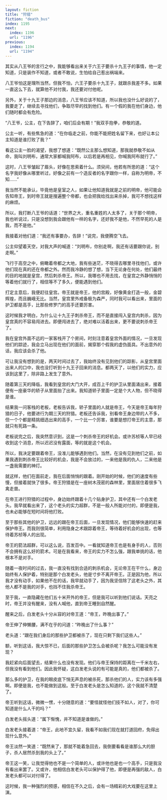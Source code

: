 ```yaml
---
layout: fiction
title: "狩猎"
fiction: "death_bus"
index: 1195
next:
  index: 1196
  url: "1196"
previous:
  index: 1194
  url: "1194"
---
```

其实从八王爷的言行之中，我能够看出来关于六王子要杀十九王子的事情，他一定知道，只是装作不知道，或者不敢说，生怕给自己惹出祸端来。

八王爷怕这是理所当然，但我不怕，六王子要杀十九王子，就跟杀我差不多。如果一直这么下去，就算他不对付我，我还要对付他呢。

另外，关于十九王子那边的消息，八王爷应该不知道，所以我也没什么好说的了，我要走了，继续去寻找他们，争取尽早的找到他们。有一个假的我在他们身边，他们随时都会有危险。

“八王爷，公主，在下告辞了，咱们后会有期！”我双手抱拳，恭敬的道。

公主一听，有些焦急的道：“在你临走之前，你能不能把姓名留下来，也好让本公主知道是谁打败了我？”

看这公主一脸的渴望，我想了想道：“既然公主那么想知道，那我就恭敬不如从命，我叫刘明布，通常大家都喊我阿布，以后若是再相见，你喊我阿布就行了。”

这时，八王爷皱起了眉头，好像在思索着什么。须臾间，他若有所思的道：“这个名字我好像从哪里听过，好像之前有一个造反者的名字跟你一样，自称为明帝，不知……”

我当然不能承认，毕竟他是皇室之人，如果让他知道我就是之前的明帝，他可能会告知帝王，到时帝王就是搜遍整个帝都，也会把我给找出来杀掉，我可不想找这样的麻烦。

所以，我打断八王爷的话道：“世界之大，重名重姓的人太多了，关于那个明帝，我也听说过，只是没想到我会跟他有一样的名字，还好我不是他，不然早死的人是我，而不是他。”

我接着对他们道：“我还有事要办，告辞！”说完，我便腾空飞去。

公主仰望着天空，对我大声的喊道：“刘明布，你别走啊，我还有话要跟你说，别走啊。”

飞行于高空之中，俯瞰着帝都之大地，我有些迷茫，不晓得去哪里寻找他们，或许他们现在真的还在帝都之外。然而我冷静的想了想，当下无论身在何处，他们最终的目的地就是皇宫，然后刺杀帝王。所以，我哪也不用去找，在皇宫之外静悄悄的等着他们就行了，相信等不了多久，便能遇到他们。

打定主意后，我便赶往皇宫。帝王就是帝王，他的宫殿，好像黄金打造一般，金碧辉煌，而且巍峨无比。当然，皇宫里外戒备极为森严，同时我可以看出来，里面的护卫都是高手，比那些修罗门的高手还要厉害。

这时候我才明白，为什么让十九王子刺杀帝王，而不是直接闯入皇宫内刺杀，因为皇宫真的不容易闯进去。即便闯进去了，绝对难以活着出来，更不要说刺杀帝王了。

我在皇宫外面不远的一家客栈开了个房间，时刻注意着皇宫外面的情况，一旦发现他们的踪迹，我会立马出现在他们的面前，揭穿那个假我的虚伪面具。不出意外的话，我应该会杀了他。

可让我没有想到的是，两天时间过去了，我始终没有见到他们的踪影，从皇宫里面出来人的口中，我也没打听到十九王子回来的消息。都两天了，以他们的实力，应该到这里了，除非路上发生了意外。

随着第三天的降临，我看到皇宫的大门大开，成百上千的护卫从里面涌出来，接着便有一座豪华的轿子从里面抬了出来。我知道轿子里面一定是个大人物，但不晓得是谁。

结果我一问客栈的老板，老板告诉我，轿子里面的人就是帝王，今天是帝王每年狩猎的日子，他要进行为期三天的狩猎。老板还告诉我，别看帝王身边带的人不多，但一个个都是精挑细选出来的高手，一个比一个厉害，谁要是想打帝王的主意，那就只有死路一条。

老板说完之后，我突然意识到，这是一个刺杀帝王的好机会。或许苏桢等人早已经收到这个消息，所以迟迟没有露面，等的就是这个机会。

所以，我决定要跟着帝王，没准儿能够遇到他们。当然，在没有见到他们之前，如果我遇到刺杀帝王比较好的机会，我是不会放过的，一来他是我的仇人，二来他是一盏我需要的神灯。

就这样，他们在面前走，我在后面悄悄的跟着。刚开始的时候，他们的速度有些慢，但接着就快了很多。帝王狩猎是在一座树木茂密的森林里，里面居住着很多飞禽走兽。

在帝王进行狩猎的过程中，身边始终跟着十几个贴身护卫，其中还有一个白发老头。我早就看出来了，这个老头的实力超群，不是一般人所能对付的，即便是我，也未必能够在短时间将他打败。

至于那些其他的护卫，远远的跟在帝王后面，一旦发现情况，他们能够快速的赶来保护帝王。而我则很简单，利用隐身之术跟踪着帝王，等待着好机会的出现，也等待着苏桢等人的出现。

帝王的箭法超群，可以这么说，百发百中。一看就知道帝王也是有身手的人，否则不会拥有这么好的箭术。可是在我看来，帝王的实力不怎么强，跟我单挑的话，他根本不是对手。

随着一夜时间的过去，我一直没有找到合适的刺杀机会，无论帝王在干什么，身边始终有人保护着，特别是那个白发老头，他是寸步不离开帝王。正是因为他，所以我才没有动手，如果他不在的话，我早就动手了，因为我坚信除了这老头之外，其他人都不是我的对手，也挡不住我杀帝王。

至于我，一直隐藏在他们五十米开外的帝王，但是我可以听到他们说话。天亮之时，帝王并没有醒来，没有人喊他，直到帝王睡到自然醒。

醒来之后，白发老头十分从容的对帝王道：“帝王，昨晚出事了。”

帝王伸了伸懒腰，满不在乎的问道：“昨晚出了什么事？”

老头道：“跟在我们身后的那些护卫都被杀了，现在只剩下我们这些人。”

额，听到这话，我大惊不已，后面的那些护卫怎么会被杀呢？我怎么可能没有发现？

我赶紧向后面望去，结果什么也没有发现。他们与帝王保持的距离在一千米左右，但我没有看到他们。因此我怀疑，这白发老头说的有可能是真的，他们都被杀了。

那么多的护卫，在我的眼皮底下悄无声息的被杀死，那杀他们的人，实力该有多强啊。即便是我，也不能做到这般。至于白发老头是怎么知道的，这个我就不清楚了。

帝王听到这话，微微一愣，十分随意的道：“要怪就怪他们技不如人，对了，你可知道是什么人干的吗？”

白发老头摇头道：“属下惭愧，并不知道是谁做的。”

白发老头接着道：“帝王，此地不宜久留，我看不如我们现在就打道回府，免得出现什么意外。”

帝王淡然一笑道：“既然来了，那就不能着急回去，我倒要看看是谁那么大的胆子，杀人居然杀到我的头上了。”

帝王这一笑，让我觉得他也不是一个简单的人，或许他也是也一个高手，只是我没有看出来罢了。又或许，他相信白发老头可以保护得了他，即便是再强的敌人，白发老头都可以对付得了。

这时候，我一种强烈的预感，相信在不久之后，会有一场精彩的大戏要在这里上演。